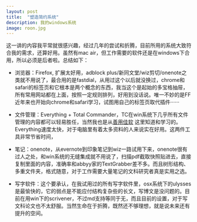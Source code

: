 ```yaml
---
layout: post
title:  "塑造简约系统"
description: 我的windows系统
image: roon.jpg
---
```



这一讲的内容我平常就很感兴趣，经过几年的尝试和折腾，目前所用的系统大致符合我的需求，还算好用。虽然有mac air，但工作需要的软件还是在windows下合用，所以必须是后者啦。总结如下：

- 浏览器：Firefox, 扩展太好用，adblock plus/新同文堂/wiz剪切/onenote之类就不用说了，最合用的是fastdial，从用过这个以后就没换过，chrome和safari的标签页和它根本是两个概念的东西，我当这个是起始的多宝格抽屉，所有常用网站都在上面，按照一定规则排列，好用到没话说。唯一不妙的是FF近年来也开始向chrome和safari学习，试图用自己的标签页取代插件······

- 文件管理：Everything + Total Commander，TC在win系统下几乎所有文件管理的内容都可以轻易胜任，当然我也是从[善用佳软](https://xbeta.info/studytc/index.htm) 这里知道和学习的。Everything速度太快，对于电脑里有着太多资料的人来说实在好用。这两件工具非常节省时间，

- 笔记：onenote，从evernote到印象笔记到wiz一路试用下来，onenote很有过人之处，和win系统的无缝集成就不用说了，扫描pdf截取快照贴进去，直接复制里面的内容，准确率和abbyy家的TextGrabber差不多。而且树形结构、多重文件夹，格式随意，对于工作需要大量笔记的文科研究者真是实用之选。
- 写字软件：这个要承认，在我试用过的所有写字软件里，osx系统下的ulysses是最愉快的，它的弱点是不能应付结构复杂些的长文，写博文是没问题的。目前在用win下的scrivener，不过md支持等同于无，而且目前的设置，对于写文科论文也不太舒服。当然生命在于折腾，既然还不够理想，就是说未来还有提升的空间。
